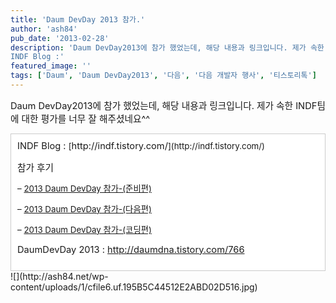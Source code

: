 ```yaml
---
title: 'Daum DevDay 2013 참가.'
author: 'ash84'
pub_date: '2013-02-28'
description: 'Daum DevDay2013에 참가 했었는데, 해당 내용과 링크입니다. 제가 속한 INDF팀에 대한 평가를 너무 잘 해주셨네요^^
INDF Blog :'
featured_image: ''
tags: ['Daum', 'Daum DevDay2013', '다음', '다음 개발자 행사', '티스토리톡']
---
```



<span style="font-size:11pt;">Daum DevDay2013에 참가 했었는데, 해당 내용과 링크입니다. 제가 속한 INDF팀에 대한 평가를 너무 잘 해주셨네요^^</span>

<div class="txc-textbox" style="border: 1px solid rgb(203, 203, 203); background-color: rgb(255, 255, 255); padding: 10px;"><span style="font-size: 11pt;">INDF Blog : </span><span style="font-size: 10pt;">[<span style="font-size: 11pt;">http://indf.tistory.com/</span>](http://indf.tistory.com/)</span>

<span style="font-size:11pt;">참가 후기 </span>

<span style="font-size: 10pt;">– </span>[<span style="font-size: 10pt;">2013 Daum DevDay 참가-(준비편)</span>](http://indf.tistory.com/2)

<span style="font-size: 10pt;">– </span><span style="font-size: 9pt;">[<span style="font-size: 10pt;">2013 Daum DevDay 참가-(다음편)</span>](http://indf.tistory.com/3)</span>

<span style="font-size: 10pt;">– </span><span style="font-size: 9pt;">[<span style="font-size: 10pt;">2013 Daum DevDay 참가-(코딩편)</span>](http://indf.tistory.com/4)</span>

<span style="font-size: 9pt;">  
</span>

<span style="font-size: 11pt;">DaumDevDay 2013 : </span>[<span style="font-size: 11pt;">http://daumdna.tistory.com/766</span>](http://daumdna.tistory.com/766)

</div>![](http://ash84.net/wp-content/uploads/1/cfile6.uf.195B5C44512E2ABD02D516.jpg)



